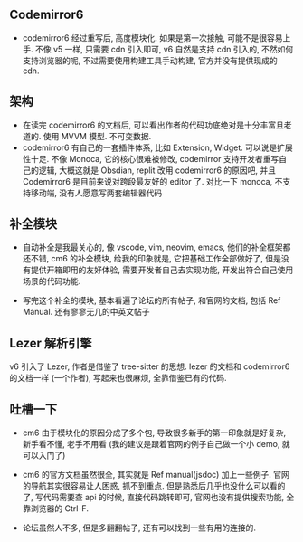 ## Codemirror6

* codemirror6 经过重写后, 高度模块化. 如果是第一次接触, 可能不是很容易上手. 不像 v5 一样, 只需要 cdn 引入即可, v6 自然是支持 cdn 引入的, 不然如何支持浏览器的呢, 不过需要使用构建工具手动构建, 官方并没有提供现成的 cdn.

## 架构

* 在读完 codemirror6 的文档后, 可以看出作者的代码功底绝对是十分丰富且老道的. 使用 MVVM 模型.
 不可变数据.
* codemirror6 有自己的一套插件体系, 比如 Extension, Widget. 可以说是扩展性十足. 不像 Monoca, 它的核心很难被修改, codemirror 支持开发者重写自己的逻辑, 大概这就是 Obsdian, replit 改用 codemirror6 的原因吧, 并且 Codemirror6 是目前来说对跨段最友好的 editor 了. 对比一下 monoca, 不支持移动端, 没有人愿意写两套编辑器代码

## 补全模块

* 自动补全是我最关心的, 像 vscode, vim, neovim, emacs, 他们的补全框架都还不错, cm6 的补全模块, 给我的印象就是, 它把基础工作全部做好了, 但是没有提供开箱即用的友好体验, 需要开发者自己去实现功能, 开发出符合自己使用场景的代码功能.

* 写完这个补全的模块, 基本看遍了论坛的所有帖子, 和官网的文档, 包括 Ref Manual. 还有寥寥无几的中英文帖子

## Lezer 解析引擎

v6 引入了 Lezer, 作者是借鉴了 tree-sitter 的思想. lezer 的文档和 codemirror6 的文档一样 (一个作者), 写起来也很麻烦, 全靠借鉴已有的代码.

## 吐槽一下

* cm6 由于模块化的原因分成了多个包, 导致很多新手的第一印象就是好复杂, 新手看不懂, 老手不用看 (我的建议是跟着官网的例子自己做一个小 demo, 就可以入门了)
* cm6 的官方文档虽然很全, 其实就是 Ref manual(jsdoc) 加上一些例子. 官网的导航其实很容易让人困惑, 抓不到重点. 但是熟悉后几乎也没什么可以看的了, 写代码需要查 api 的时候, 直接代码跳转即可, 官网也没有提供搜索功能, 全靠浏览器的 Ctrl-F.

* 论坛虽然人不多, 但是多翻翻帖子, 还有可以找到一些有用的连接的.